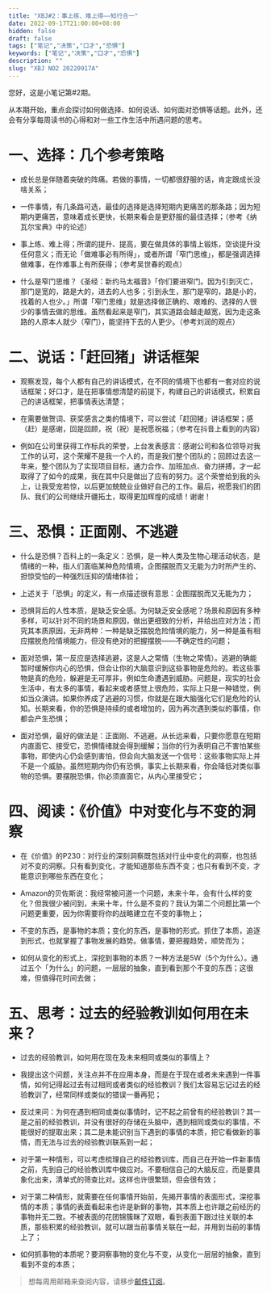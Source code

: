 ```yaml
---
title: "XBJ#2：事上练、难上得——知行合一"
date: 2022-09-17T21:00:00+08:00
hidden: false
draft: false
tags: ["笔记","决策","口才","恐惧"]
keywords: ["笔记","决策","口才","恐惧"]
description: ""
slug: "XBJ NO2 20220917A"
---
```



您好，这是小笔记第#2期。

从本期开始，重点会探讨如何做选择、如何说话、如何面对恐惧等话题。此外，还会有分享每周读书的心得和对一些工作生活中所遇问题的思考。

<!--more-->

# 一、选择：几个参考策略

- 成长总是伴随着突破的阵痛。若做的事情，一切都很舒服的话，肯定跟成长没啥关系；

- 一件事情，有几条路可选，最佳的选择是选择短期内更痛苦的那条路；因为短期内更痛苦，意味着成长更快，长期来看会是更舒服的最佳选择；（参考《纳瓦尔宝典》中的论述）

- 事上练、难上得；所谓的提升、提高，要在做具体的事情上锻炼，空谈提升没任何意义；而无论「做难事必有所得」，或者所谓「窄门思维」，都是强调选择做难事，在作难事上有所获得；（参考吴世春的观点）

- 什么是窄门思维？《圣经：新约马太福音》「你们要进窄门。因为引到灭亡，那门是宽的，路是大的，进去的人也多；引到永生，那门是窄的，路是小的，找着的人也少。」所谓「窄门思维」就是选择做正确的、艰难的、选择的人很少的事情去做的思维。虽然看起来是窄门，其实道路会越走越宽，因为走这条路的人原本人就少（窄门），能坚持下去的人更少。（参考刘润的观点）


# 二、说话：「赶回猪」讲话框架

- 观察发现，每个人都有自己的讲话模式，在不同的情境下也都有一套对应的说话框架；好口才，是在把事情想清楚的前提下，构建自己的讲话模式，积累自己的讲话框架，把事情表达清楚；

- 在需要做贺词、获奖感言之类的情境下，可以尝试「赶回猪」讲话框架；感（赶）是感谢，回是回顾，祝（祝）是祝愿祝福；（参考在抖音上看到的内容）

- 例如在公司里获得工作标兵的荣誉，上台发表感言：感谢公司和各位领导对我工作的认可，这个荣耀不是我一个人的，而是我们整个团队的；回顾过去这一年来，整个团队为了实现项目目标，通力合作、加班加点、奋力拼搏，才一起取得了了如今的成果，我在其中只是做出了应有的努力。这个荣誉给到我的头上，让我受宠若惊，以后更加兢兢业业做好自己的工作。最后，祝愿我们的团队、我们的公司继续开疆拓土，取得更加辉煌的成绩！谢谢！


# 三、恐惧：正面刚、不逃避

- 什么是恐惧？百科上的一条定义：恐惧，是一种人类及生物心理活动状态，是情绪的一种，指人们面临某种危险情境，企图摆脱而又无能为力时所产生的、担惊受怕的一种强烈压抑的情绪体验；

- 上述关于「恐惧」的定义，有一点描述很有意思：企图摆脱而又无能为力；

- 恐惧背后的人性本质，是缺乏安全感。为何缺乏安全感呢？场景和原因有多种多样，可以针对不同的场景和原因，做出更细致的分析，并给出应对方法；而究其本质原因，无非两种：一种是缺乏摆脱危险情境的能力，另一种是虽有相应摆脱危险情境能力，但没有绝对的把握摆脱——不确定性的问题；

- 面对恐惧，第一反应是选择逃避，这是人之常情（生物之常情）。逃避的确能暂时缓解你内心的恐惧，但会让你的大脑意识到这些事物是危险的。若这些事物是真的危险，躲避是无可厚非，例如生命遭遇到威胁。问题是，现实的社会生活中，有太多的事情，看起来或者感觉上很危险，实际上只是一种错觉，例如当众演讲。如果你养成了逃避的习惯，你就是在跟大脑强化它们是危险的认知。长期来看，你的恐惧是持续的或者增加的，因为再次遇到类似的事情，你都会产生恐惧；

- 面对恐惧，最好的做法是：正面刚、不逃避。从长远来看，只要你愿意在短期内直面它、接受它，恐惧情绪就会得到缓解；当你的行为表明自己不害怕某些事物，即使内心仍会感到害怕，但会向大脑发送一个信号：这些事物实际上并不是一个威胁。虽然短期内你仍有恐惧，事实上长期来看，你会降低对类似事物的恐惧。要摆脱恐惧，你必须直面它，从内心里接受它；


# 四、阅读：《价值》中对变化与不变的洞察

- 在《价值》的P230：对行业的深刻洞察既包括对行业中变化的洞察，也包括对不变的洞察。只有看到变化，才能知道那些东西不变；也只有看到不变，才能意识到哪些东西在变化；

- Amazon的贝佐斯说：我经常被问道一个问题，未来十年，会有什么样的变化？但我很少被问到，未来十年，什么是不变的？我认为第二个问题比第一个问题更重要，因为你需要将你的战略建立在不变的事物上；

- 不变的东西，是事物的本质；变化的东西，是事物的形式。抓住了本质，追逐到形式，也就掌握了事物发展的趋势。做事情，要把握趋势，顺势而为；

- 如何从变化的形式上，深挖到事物的本质？一种方法是5W（5个为什么）。通过五个「为什么」的问题，一层层的抽象，直到看到那个不变的东西；这很难，但值得花时间去做；


# 五、思考：过去的经验教训如何用在未来？

- 过去的经验教训，如何用在现在及未来相同或类似的事情上？

- 我提出这个问题，关注点并不在应用本身，而是在于现在或者未来遇到一件事情，如何记得起过去有过相同或者类似的经验教训？我们太容易忘记过去的经验教训了，经常同样或类似的错误一番再犯；

- 反过来问：为何在遇到相同或类似事情时，记不起之前曾有的经验教训？其一是之前的经验教训，并没有很好的存储在头脑中，遇到相同或类似的事情，不能很好的提取出来；其二是未能识别当下遇到的事情的本质，把它看做新的事情，而无法与过去的经验教训联系到一起；

- 对于第一种情形，可以考虑梳理自己的经验教训库，而自己在开始一件新事情之前，先到自己的经验教训库中做应对。不要相信自己的大脑反应，而是要具象化出来，清单式的筛查比对。这样也许很繁琐，但会很有效；

- 对于第二种情形，就需要在任何事情开始前，先揭开事情的表面形式，深挖事情的本质；事情的表面看起来也许是新鲜的事物，其本质上也许跟之前经历的事物并无二致。不被表面的花团锦簇眯了双眼，看到表面下跟过往关联的本质，那些积累的经验教训，就可以跟当前事情关联在一起，并用到当前的事情上了；

- 如何抓事物的本质呢？要洞察事物的变化与不变，从变化一层层的抽象，直到看到不变的本质；




> 想每周用邮箱来查阅内容，请移步[邮件订阅](http://zhiy.cc/xbjme)。
